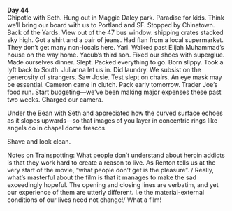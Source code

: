 **Day 44**  
Chipotle with Seth. Hung out in Maggie Daley park. Paradise for kids. Think we’ll bring our board with us to Portland and SF. Stopped by Chinatown. Back of the Yards. View out of the 47 bus window: shipping crates stacked sky high. Got a shirt and a pair of jeans. Had flan from a local supermarket. They don’t get many non-locals here. Yari. Walked past Elijah Muhammad’s house on the way home. Yacub’s third son. Fixed our shoes with superglue. Made ourselves dinner. Slept. Packed everything to go. Born slippy. Took a lyft back to South. Julianna let us in. Did laundry. We subsist on the generosity of strangers. Saw Josie. Test slept on chairs. An eye mask may be essential. Cameron came in clutch. Pack early tomorrow. Trader Joe’s food run. Start budgeting—we’ve been making major expenses these past two weeks. Charged our camera.

Under the Bean with Seth and appreciated how the curved surface echoes as it slopes upwards—so that images of you layer in concentric rings like angels do in chapel dome frescos. 

Shave and look clean.

Notes on Trainspotting: What people don’t understand about heroin addicts is that they work hard to create a reason to live. As Renton tells us at the very start of the movie, “what people don’t get is the pleasure”. / Really, what’s masterful about the film is that it manages to make the sad exceedingly hopeful. The opening and closing lines are verbatim, and yet our experience of them are utterly different. I.e the material-external conditions of our lives need not change\!/ What a film\!
